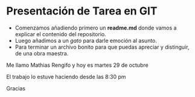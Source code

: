 # Presentación de Tarea en GIT

* Comenzamos añadiendo primero un **readme.md** donde vamos a explicar el contenido del repositorio.
* Luego añadimos a un *gato* para darle emoción al asunto.
* Para terminar un archivo bonito para que puedas apreciar y distinguir, de una obra maestra. 

Me llamo Mathias Rengifo y hoy es martes 29 de octubre

El trabajo lo estuve haciendo desde las 8:30 pm

Gracias
